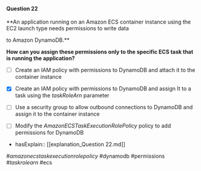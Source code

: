 #### Question  22


**An application running on an Amazon ECS container instance using the EC2 launch type needs permissions to write data

to Amazon DynamoDB.**


**How can you assign these permissions only to the specific ECS task that is running the application?**


- [ ] Create an IAM policy with permissions to DynamoDB and attach it to the container instance


- [x] Create an IAM policy with permissions to DynamoDB and assign It to a task using the _taskRoleArn_ parameter


- [ ] Use a security group to allow outbound connections to DynamoDB and assign it to the container instance


- [ ] Modify the _AmazonECSTaskExecutionRolePolicy_ policy to add permissions for DynamoDB



- hasExplain:: [[explanation_Question  22.md]]

#_amazonecstaskexecutionrolepolicy_ #dynamodb #permissions #_taskrolearn_ #ecs 